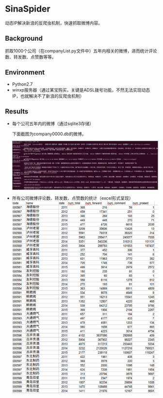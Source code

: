 # SinaSpider
动态IP解决新浪的反爬虫机制，快速抓取微博内容。

## Background
抓取1000个公司（在companyList.py文件中）五年内相关的微博，进而统计评论数、转发数、点赞数等等。

## Environment
- Python2.7
- winxp服务器（通过某宝购买，关键是ADSL拨号功能，不然无法实现动态IP，也就解决不了新浪的反爬虫机制）

## Results
- 每个公司五年内的微博（通过sqlite3存储）

  下面截图为company0000.db的微博。

  ![](db.png)

- 所有公司微博评论数、转发数、点赞数的统计（excel形式呈现）
  ![](results.png)

